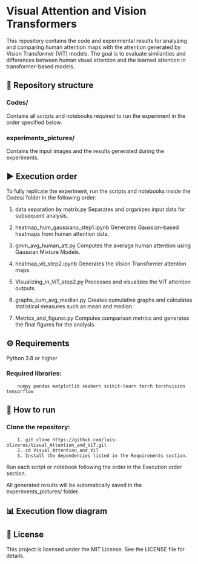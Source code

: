 # Visual Attention and Vision Transformers

This repository contains the code and experimental results for analyzing and comparing human attention maps with the attention generated by Vision Transformer (ViT) models.
The goal is to evaluate similarities and differences between human visual attention and the learned attention in transformer-based models.

## 📂 Repository structure
### Codes/
Contains all scripts and notebooks required to run the experiment in the order specified below.

### experiments_pictures/
Contains the input images and the results generated during the experiments.

## ▶️ Execution order
To fully replicate the experiment, run the scripts and notebooks inside the Codes/ folder in the following order:

1. data separation by matrix.py
        Separates and organizes input data for subsequent analysis.

2.  heatmap_hum_gaussiano_step1.ipynb
        Generates Gaussian-based heatmaps from human attention data.

3. gmm_avg_human_att.py
        Computes the average human attention using Gaussian Mixture Models.

4. heatmap_vit_step2.ipynb
        Generates the Vision Transformer attention maps.

5. Visualizing_in_ViT_step2.py
        Processes and visualizes the ViT attention outputs.

6. graphs_cum_avg_median.py
        Creates cumulative graphs and calculates statistical measures such as mean and median.

7. Metrics_and_figures.py
        Computes comparison metrics and generates the final figures for the analysis.

## ⚙️ Requirements
Python 3.8 or higher

### Required libraries: 
        numpy pandas matplotlib seaborn scikit-learn torch torchvision tensorflow

## 🚀 How to run

### Clone the repository:
        1. git clone https://github.com/luis-oliveros/Visual_Attention_and_ViT.git
        2. cd Visual_Attention_and_ViT
        3. Install the dependencies listed in the Requirements section.

Run each script or notebook following the order in the Execution order section.

All generated results will be automatically saved in the experiments_pictures/ folder.

## 📊 Execution flow diagram

## 📄 License
This project is licensed under the MIT License. See the LICENSE file for details.

